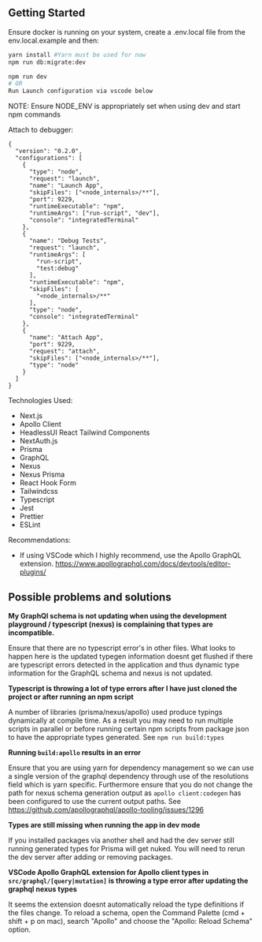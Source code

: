 ## Getting Started

Ensure docker is running on your system, create a .env.local file from the env.local.example and then:

```bash
yarn install #Yarn must be used for now
npm run db:migrate:dev

npm run dev
# OR
Run Launch configuration via vscode below
```

NOTE: Ensure NODE_ENV is appropriately set when using dev and start npm commands

Attach to debugger:

```
{
  "version": "0.2.0",
  "configurations": [
    {
      "type": "node",
      "request": "launch",
      "name": "Launch App",
      "skipFiles": ["<node_internals>/**"],
      "port": 9229,
      "runtimeExecutable": "npm",
      "runtimeArgs": ["run-script", "dev"],
      "console": "integratedTerminal"
    },
    {
      "name": "Debug Tests",
      "request": "launch",
      "runtimeArgs": [
        "run-script",
        "test:debug"
      ],
      "runtimeExecutable": "npm",
      "skipFiles": [
        "<node_internals>/**"
      ],
      "type": "node",
      "console": "integratedTerminal"
    },
    {
      "name": "Attach App",
      "port": 9229,
      "request": "attach",
      "skipFiles": ["<node_internals>/**"],
      "type": "node"
    }
  ]
}
```

Technologies Used:

- Next.js
- Apollo Client
- HeadlessUI React Tailwind Components
- NextAuth.js
- Prisma
- GraphQL
- Nexus
- Nexus Prisma
- React Hook Form
- Tailwindcss
- Typescript
- Jest
- Prettier
- ESLint

Recommendations:

- If using VSCode which I highly recommend, use the Apollo GraphQL extension. https://www.apollographql.com/docs/devtools/editor-plugins/

## Possible problems and solutions

**My GraphQl schema is not updating when using the development playground / typescript (nexus) is complaining that types are incompatible.**

Ensure that there are no typescript error's in other files. What looks to happen here is the updated typegen information doesnt get flushed if there are typescript errors detected in the application and thus dynamic type information for the GraphQL schema and nexus is not updated.

**Typescript is throwing a lot of type errors after I have just cloned the project or after running an npm script**

A number of libraries (prisma/nexus/apollo) used produce typings dynamically at compile time. As a result you may need to run multiple scripts in parallel or before running certain npm scripts from package json to have the appropriate types generated. See `npm run build:types`

**Running `build:apollo` results in an error**

Ensure that you are using yarn for dependency management so we can use a single version of the graphql dependency through use of the resolutions field which is yarn specific. Furthermore ensure that you do not change the path for nexus schema generation output as `apollo client:codegen` has been configured to use the current output paths. See https://github.com/apollographql/apollo-tooling/issues/1296

**Types are still missing when running the app in dev mode**

If you installed packages via another shell and had the dev server still running generated types for Prisma will get nuked. You will need to rerun the dev server after adding or removing packages.

**VSCode Apollo GraphQL extension for Apollo client types in `src/graphql/[query|mutation]` is throwing a type error after updating the graphql nexus types**

It seems the extension doesnt automatically reload the type definitions if the files change. To reload a schema, open the Command Palette (cmd + shift + p on mac), search "Apollo" and choose the "Apollo: Reload Schema" option.
